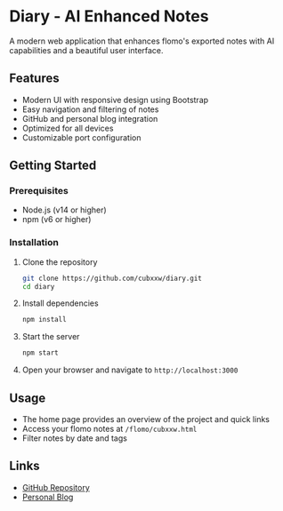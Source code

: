 # Diary - AI Enhanced Notes

A modern web application that enhances flomo's exported notes with AI capabilities and a beautiful user interface.

## Features

- Modern UI with responsive design using Bootstrap
- Easy navigation and filtering of notes
- GitHub and personal blog integration
- Optimized for all devices
- Customizable port configuration

## Getting Started

### Prerequisites

- Node.js (v14 or higher)
- npm (v6 or higher)

### Installation

1. Clone the repository
   ```bash
   git clone https://github.com/cubxxw/diary.git
   cd diary
   ```

2. Install dependencies
   ```bash
   npm install
   ```

3. Start the server
   ```bash
   npm start
   ```

4. Open your browser and navigate to `http://localhost:3000`

## Usage

- The home page provides an overview of the project and quick links
- Access your flomo notes at `/flomo/cubxxw.html`
- Filter notes by date and tags

## Links

- [GitHub Repository](https://github.com/cubxxw/diary)
- [Personal Blog](https://nsddd.top)

